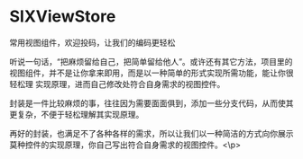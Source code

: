# SIXViewStore
常用视图组件，欢迎投码，让我们的编码更轻松

<p>听说一句话，“把麻烦留给自己，把简单留给他人”。或许还有其它方法，项目里的视图组件，并不是让你拿来即用，而是以一种简单的形式实现所需功能，能让你很轻松理
实现原理，进而自己修改处符合自身需求的视图控件。</p>
<p>封装是一件比较麻烦的事，往往因为需要面面俱到，添加一些分支代码，从而使其更复杂，不便于轻松理解其实现原理。</p>
<p>再好的封装，也满足不了各种各样的需求，所以让我们以一种简洁的方式向你展示莫种控件的实现原理，你自己写出符合自身需求的视图控件。<\p>
